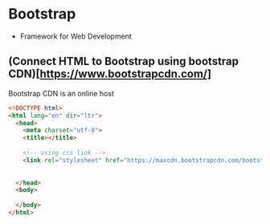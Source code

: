 # Bootstrap
- Framework for Web Development
## (Connect HTML to Bootstrap using bootstrap CDN)[https://www.bootstrapcdn.com/]
Bootstrap CDN is an online host
```html
<!DOCTYPE html>
<html lang="en" dir="ltr">
  <head>
    <meta charset="utf-8">
    <title></title>
    
    <!-- using css link -->
    <link rel="stylesheet" href="https://maxcdn.bootstrapcdn.com/bootstrap/3.3.7/css/bootstrap.min.css" integrity="sha384-BVYiiSIFeK1dGmJRAkycuHAHRg32OmUcww7on3RYdg4Va+PmSTsz/K68vbdEjh4u" crossorigin="anonymous">
    
    
  </head>
  <body>
    
  </body>
</html>
```
